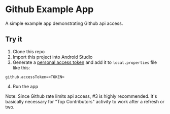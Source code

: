 # Github Example App

A simple example app demonstrating Github api access.

## Try it

1. Clone this repo
2. Import this project into Android Studio
3. Generate a [personal access token](https://help.github.com/en/articles/creating-a-personal-access-token-for-the-command-line) and add it to `local.properties` file like this:
```
github.accessToken=<TOKEN>
```
4. Run the app

Note:
Since Github rate limits api access, #3 is highly recommended. It's basically necessary for "Top Contributors" activity to work after a refresh or two.
